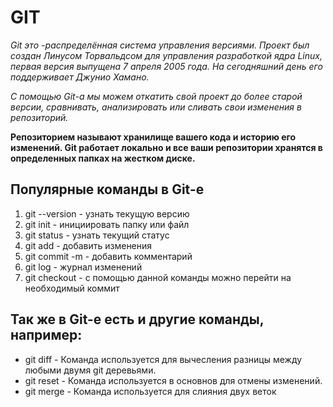 # GIT

*Git это -распределённая система управления версиями. Проект был создан Линусом Торвальдсом для управления разработкой ядра Linux, первая версия выпущена 7 апреля 2005 года. На сегодняшний день его поддерживает Джунио Хамано.*

*С помощью Git-a мы можем откатить свой проект до более старой версии, сравнивать, анализировать или сливать свои изменения в репозиторий.*

**Репозиторием называют хранилище вашего кода и историю его изменений. Git работает локально и все ваши репозитории хранятся в определенных папках на жестком диске.**

## Популярные команды в Git-е ##
1. git --version - узнать текущую версию
2. git init - инициировать папку или файл
3. git status - узнать текущий статус
4. git add - добавить изменения
5. git commit -m - добавить комментарий
6. git log - журнал изменений
7. git checkout - с помощью данной команды можно перейти на необходимый коммит

## Так же в Git-e есть и другие команды, например:
* git diff - Команда используется для вычесления разницы между любыми двумя git деревьями.
* git reset  - Команда используется в основнов для отмены изменений.
* git merge - Команда используется для слияния двух веток